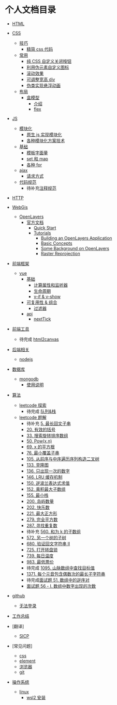 <!--
 * @Author: ArcherGrey
 * @Date: 2020-04-13 16:27:01
 * @LastEditTime: 2020-05-26 09:19:29
 * @Description: 文档目录
 * @FilePath: \UnlimitedDocsWork\index.md
 -->

# 个人文档目录

- [HTML]()
- [CSS]()
  - [技巧]()
    - [精简 css 代码](./docs/Css/tricks/cssBattle.md)
  - [常用]()
    - [纯 CSS 自定义关闭按钮](./docs/Css/normal/closebutton.md)
    - [利用伪元素自定义图标](./docs/Css/normal/fakeicon.md)
    - [滚动效果](./docs/Css/normal/roll.md)
    - [可调整宽高 div](./docs/Css/normal/resizediv.md)
    - [伪类实现悬浮动画](./docs/Css/normal/hoverAnime.md)
  - [布局]()
    - [盒模型]()
      - [介绍](./docs/Css/layout/box/index.md)
      - [flex](./docs/Css/layout/box/flex.md)
- [JS]()
  - [模块化]()
    - [原生 js 实现模块化](./docs/JavaScript/module/原生js模块化.md)
    - [各种模块化方案技术](./docs/JavaScript/module/module.md)
  - [基础]()
    - [模板字面量](./docs/JavaScript/es6/模板字面量.md)
    - [set 和 map](./docs/JavaScript/es6/set_map.md)
    - [各种 for](./docs/JavaScript/es6/for.md)
  - [ajax]()
    - [请求方式](./docs/JavaScript/ajax/request.md)
  - [代码规范]()
    - 待补充[注释规范]()
- [HTTP]()
- [WebGis]()
  - [OpenLayers]()
    - [官方文档]()
      - [Quick Start](./docs/WebGis/OpenLayers/官方文档/QuickStart.md)
      - [Tutorials]()
        - [Building an OpenLayers Application]()
        - [Basic Concepts](./docs/WebGis/OpenLayers/官方文档/Tutorials/BasicConcepts.md)
        - [Some Background on OpenLayers]()
        - [Raster Reprojection]()
- [前端框架]()

  - [vue]()
    - [基础]()
      - [计算属性和监听器](./docs/FE_framework/vue/computed.md)
      - [生命周期](./docs/FE_framework/vue/life.md)
      - [v-if & v-show](./docs/FE_framework/vue/conditional.md)
    - [可复用性 & 组合]()
      - [过滤器](./docs/FE_framework/vue/filter.md)
    - [api]()
      - [nextTick](./docs/FE_framework/vue/nextTick.md)

- [前端工具]()
  - 待完成 [html2canvas](./docs/FE_Tools/html2canvas.md)
- [后端相关]()
  - [nodejs]()
- [数据库]()
  - [mongodb]()
    - [使用说明](./docs/BackEnd/mongo/index.md)
- [算法]()
  - [leetcode 探索]()
    - 待完成 [队列&栈](./docs/Algorithm/leetcode_Class/queue_stack.md)
  - [leetcode 题解]()
    - 待补充 [5. 最长回文子串](./docs/Algorithm/leetcode/5.md)
    - [20. 有效的括号](./docs/Algorithm/leetcode/20.md)
    - [33. 搜索旋转排序数组](./docs/Algorithm/leetcode/33.md)
    - [50. Pow(x,n)](./docs/Algorithm/leetcode/50.md)
    - [69. x 的平方根](./docs/Algorithm/leetcode/69.md)
    - [76. 最小覆盖子串](./docs/Algorithm/leetcode/76.md)
    - [105. 从前序与中序遍历序列构造二叉树](./docs/Algorithm/leetcode/105.md)
    - [133. 克隆图](./docs/Algorithm/leetcode/133.md)
    - [136. 只出现一次的数字](./docs/Algorithm/leetcode/136.md)
    - [146. LRU 缓存机制](./docs/Algorithm/leetcode/146.md)
    - [150. 逆波兰表达式求值](./docs/Algorithm/leetcode/150.md)
    - [152. 乘积最大子数组](./docs/Algorithm/leetcode/152.md)
    - [155. 最小栈](./docs/Algorithm/leetcode/155.md)
    - [200. 岛屿数量](./docs/Algorithm/leetcode/200.md)
    - [202. 快乐数](./docs/Algorithm/leetcode/202.md)
    - [221. 最大正方形](./docs/Algorithm/leetcode/221.md)
    - [279. 完全平方数](./docs/Algorithm/leetcode/279.md)
    - [287. 寻找重复数](./docs/Algorithm/leetcode/287.md)
    - 待补充 [560. 和为 k 的子数组](./docs/Algorithm/leetcode/560.md)
    - [572. 另一个树的子树](./docs/Algorithm/leetcode/572.md)
    - [680. 验证回文字符串 Ⅱ](./docs/Algorithm/leetcode/680.md)
    - [725. 打开转盘锁](./docs/Algorithm/leetcode/725.md)
    - [739. 每日温度](./docs/Algorithm/leetcode/739.md)
    - [983. 最低票价](./docs/Algorithm/leetcode/983.md)
    - 待完成 [1095. 山脉数组中查找目标值](./docs/Algorithm/leetcode/1095.md)
    - [1371. 每个元音包含偶数次的最长子字符串](./docs/Algorithm/leetcode/1371.md)
    - 待完成[面试题 51. 数组中的逆序对](./docs/Algorithm/leetcode/i51.md)
    - [面试题 56 - I. 数组中数字出现的次数](./docs/Algorithm/leetcode/i56.md)
- [github]()
  - [无法登录](./docs/github/host.md)
- [工作总结]()
- [翻译]
  - [SICP](./docs/translate/SICP.md)
- [常见问题]
  - [css](./docs/question/css.md)
  - [element](./docs/question/element.md)
  - [浏览器](./docs/question/browser.md)
  - [git](./docs/question/git.md)
- [操作系统]()
  - [linux]()
    - [wsl2 安装](./docs/os/linux/wsl2.md)
